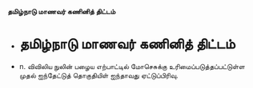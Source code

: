 **தமிழ்நாடு மாணவர் கணினித் திட்டம்**
- # தமிழ்நாடு மாணவர் கணினித் திட்டம்
- n. விவிலிய நுலின் பழைய எற்பாட்டில் மோசெசுக்கு உரிமைப்படுத்தப்பட்டுள்ள முதல் ஐந்தேட்டுத் தொகுதியிள் ஐந்தாவது ஏட்டுப்பிரிவு.

